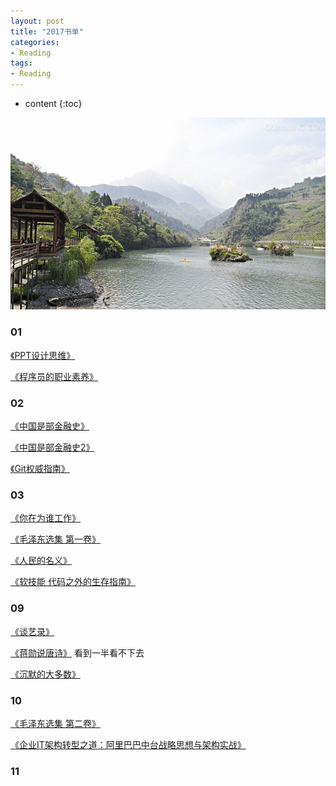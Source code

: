 ```yaml
---
layout: post
title: "2017书单"
categories: 
- Reading
tags:
- Reading
---
```


* content
{:toc}

![未来](/css/pics/2017-book-list.jpg)

### 01
[《PPT设计思维》](https://book.douban.com/subject/26904512/)

[《程序员的职业素养》](https://book.douban.com/subject/11614538/)

### 02
[《中国是部金融史》](https://book.douban.com/subject/21331443/)

[《中国是部金融史2》](https://book.douban.com/subject/25840005/)

[《Git权威指南》](https://book.douban.com/subject/6526452/)

### 03
[《你在为谁工作》](https://book.douban.com/subject/1201621/)

[《毛泽东选集 第一卷》](https://book.douban.com/subject/1139360/)

[《人民的名义》](https://book.douban.com/subject/26952485/)

[《软技能 代码之外的生存指南》](https://book.douban.com/subject/26835090/)

### 09
[《谈艺录》](https://book.douban.com/subject/2988970/)

[《蒋勋说唐诗》](https://book.douban.com/subject/10354427/) 看到一半看不下去

[《沉默的大多数》](https://book.douban.com/subject/1054685/)

### 10
[《毛泽东选集 第二卷》](https://book.douban.com/subject/1125026/)

[《企业IT架构转型之道：阿里巴巴中台战略思想与架构实战》](https://book.douban.com/subject/27039508/)

### 11

